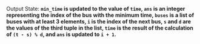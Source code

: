Output State: **`min_time` is updated to the value of `time`, `ans` is an integer representing the index of the bus with the minimum time, `buses` is a list of buses with at least 3 elements, `i` is the index of the next bus, `s` and `d` are the values of the third tuple in the list, `time` is the result of the calculation of `(t - s) % d`, and `ans` is updated to `i + 1`.**